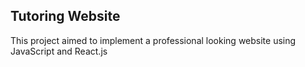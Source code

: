 ## Tutoring Website
This project aimed to implement a professional looking website using JavaScript and React.js
